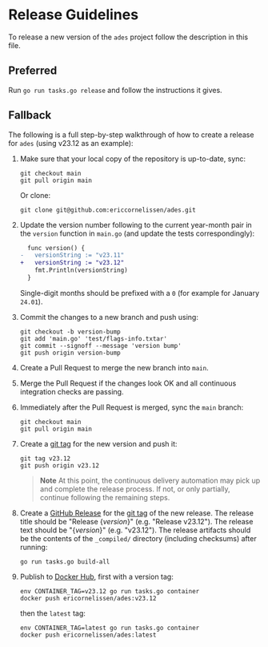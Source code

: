 <!-- SPDX-License-Identifier: CC0-1.0 -->

# Release Guidelines

To release a new version of the `ades` project follow the description in this file.

## Preferred

Run `go run tasks.go release` and follow the instructions it gives.

## Fallback

The following is a full step-by-step walkthrough of how to create a release for `ades` (using v23.12
as an example):

1. Make sure that your local copy of the repository is up-to-date, sync:

   ```shell
   git checkout main
   git pull origin main
   ```

   Or clone:

   ```shell
   git clone git@github.com:ericcornelissen/ades.git
   ```

1. Update the version number following to the current year-month pair in the `version` function in
   `main.go` (and update the tests correspondingly):

   ```diff
     func version() {
   -   versionString := "v23.11"
   +   versionString := "v23.12"
       fmt.Println(versionString)
     }
   ```

   Single-digit months should be prefixed with a `0` (for example for January `24.01`).

1. Commit the changes to a new branch and push using:

   ```shell
   git checkout -b version-bump
   git add 'main.go' 'test/flags-info.txtar'
   git commit --signoff --message 'version bump'
   git push origin version-bump
   ```

1. Create a Pull Request to merge the new branch into `main`.

1. Merge the Pull Request if the changes look OK and all continuous integration checks are passing.

1. Immediately after the Pull Request is merged, sync the `main` branch:

   ```shell
   git checkout main
   git pull origin main
   ```

1. Create a [git tag] for the new version and push it:

   ```shell
   git tag v23.12
   git push origin v23.12
   ```

   > **Note** At this point, the continuous delivery automation may pick up and complete the release
   > process. If not, or only partially, continue following the remaining steps.

1. Create a [GitHub Release] for the [git tag] of the new release. The release title should be
   "Release {_version_}" (e.g. "Release v23.12"). The release text should be "{_version_}" (e.g.
   "v23.12"). The release artifacts should be the contents of the `_compiled/` directory (including
   checksums) after running:

   ```shell
   go run tasks.go build-all
   ```

1. Publish to [Docker Hub], first with a version tag:

   ```shell
   env CONTAINER_TAG=v23.12 go run tasks.go container
   docker push ericornelissen/ades:v23.12
   ```

   then the `latest` tag:

   ```shell
   env CONTAINER_TAG=latest go run tasks.go container
   docker push ericornelissen/ades:latest
   ```

[docker hub]: https://hub.docker.com/
[git tag]: https://git-scm.com/book/en/v2/Git-Basics-Tagging
[github release]: https://docs.github.com/en/repositories/releasing-projects-on-github/managing-releases-in-a-repository
